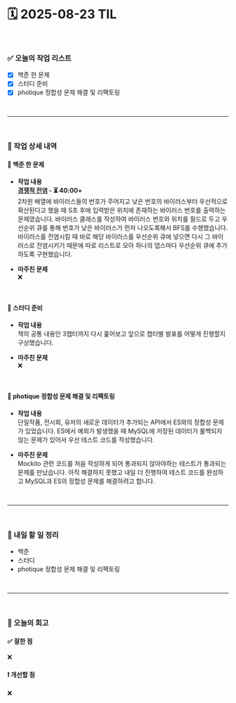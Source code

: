 # 🗓️ 2025-08-23 TIL

<br>

### ✅ 오늘의 작업 리스트  
- [x] 백준 한 문제
- [x] 스터디 준비
- [x] photique 정합성 문제 해결 및 리팩토링

<br>

---

<br>

### 📌 작업 상세 내역  

#### 🔹 백준 한 문제
- **작업 내용**<br>
**[경쟁적 전염](https://www.acmicpc.net/problem/18405) - ⏳ 40:00+**<br>
2차원 배열에 바이러스들의 번호가 주어지고 낮은 번호의 바이러스부터 우선적으로 확산된다고 했을 때 S초 후에 입력받은 위치에 존재하는 바이러스 번호를 출력하는 문제였습니다. 바이러스 클래스를 작성하여 바이러스 번호와 위치를 필드로 두고 우선순위 큐를 통해 번호가 낮은 바이러스가 먼저 나오도록해서 BFS를 수행했습니다. 바이러스를 전염시킬 때 바로 해당 바이러스를 우선순위 큐에 넣으면 다시 그 바이러스로 전염시키기 때문에 따로 리스트로 모아 하나의 뎁스마다 우선순위 큐에 추가하도록 구현했습니다.

- **마주친 문제**<br>
❌

<br>

#### 🔹 스터디 준비
- **작업 내용**<br>
책의 공통 내용인 3챕터까지 다시 훑어보고 앞으로 챕터별 발표를 어떻게 진행할지 구상했습니다. 

- **마주친 문제**<br>
❌

<br>

#### 🔹 photique 정합성 문제 해결 및 리팩토링
- **작업 내용**<br>
단일작품, 전시회, 유저의 새로운 데이터가 추가되는 API에서 ES와의 정합성 문제가 있었습니다. ES에서 예외가 발생했을 때 MySQL에 저장된 데이터가 롤백되지 않는 문제가 있어서 우선 테스트 코드를 작성했습니다.

- **마주친 문제**<br>
Mockito 관련 코드를 처음 작성하게 되어 통과되지 않아야하는 테스트가 통과되는 문제를 만났습니다. 아직 해결하지 못했고 내일 더 진행하여 테스트 코드를 완성하고 MySQL과 ES의 정합성 문제를 해결하려고 합니다.


<br>

---

<br>

### 🚀 내일 할 일 정리  

- 백준
- 스터디
- photique 정합성 문제 해결 및 리팩토링

<br>

---

<br>

### 🧐 오늘의 회고  

#### ✅ 잘한 점
❌

#### ❗ 개선할 점
❌

<br><br><br>